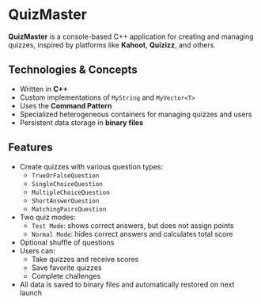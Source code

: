 # QuizMaster

**QuizMaster** is a console-based C++ application for creating and managing quizzes, inspired by platforms like **Kahoot**, **Quizizz**, and others.

## Technologies & Concepts

-  Written in **C++**
-  Custom implementations of `MyString` and `MyVector<T>`
-  Uses the **Command Pattern**
-  Specialized heterogeneous containers for managing quizzes and users
-  Persistent data storage in **binary files**

## Features

- Create quizzes with various question types:
  - `TrueOrFalseQuestion`
  - `SingleChoiceQuestion`
  - `MultipleChoiceQuestion`
  - `ShortAnswerQuestion`
  - `MatchingPairsQuestion`
- Two quiz modes:
  - `Test Mode`: shows correct answers, but does not assign points
  - `Normal Mode`: hides correct answers and calculates total score
- Optional shuffle of questions
- Users can:
  - Take quizzes and receive scores
  - Save favorite quizzes
  - Complete challenges
- All data is saved to binary files and automatically restored on next launch
